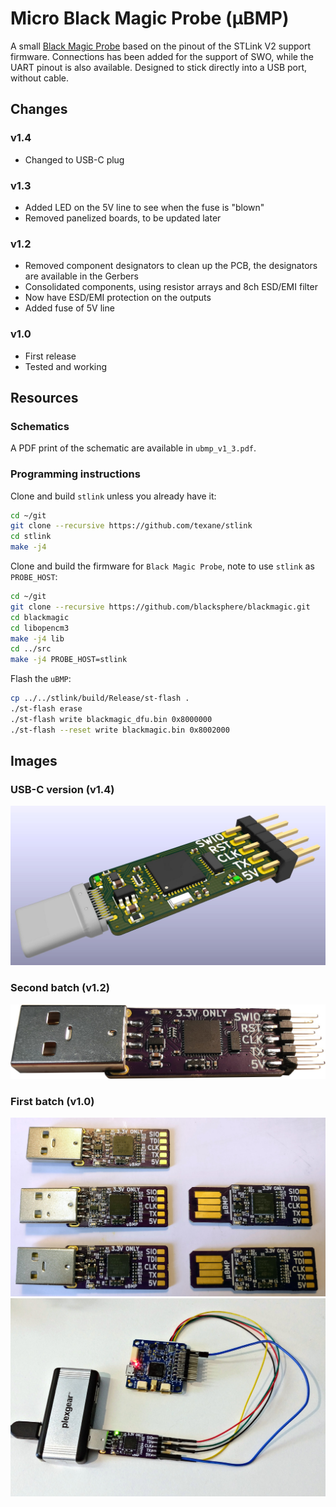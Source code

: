 # Micro Black Magic Probe (µBMP)

A small [Black Magic Probe](https://github.com/blacksphere/blackmagic) based on the pinout of the STLink V2 support firmware. Connections has been added for the support of SWO, while the UART pinout is also available. Designed to stick directly into a USB port, without cable.

## Changes

### v1.4

* Changed to USB-C plug

### v1.3

* Added LED on the 5V line to see when the fuse is "blown"
* Removed panelized boards, to be updated later

### v1.2

* Removed component designators to clean up the PCB, the designators are available in the Gerbers
* Consolidated components, using resistor arrays and 8ch ESD/EMI filter
* Now have ESD/EMI protection on the outputs
* Added fuse of 5V line

### v1.0

* First release
* Tested and working

## Resources

### Schematics

A PDF print of the schematic are available in `ubmp_v1_3.pdf`.

### Programming instructions


Clone and build `stlink` unless you already have it:

```bash
cd ~/git
git clone --recursive https://github.com/texane/stlink
cd stlink
make -j4
```

Clone and build the firmware for `Black Magic Probe`, note to use `stlink` as `PROBE_HOST`:

```bash
cd ~/git
git clone --recursive https://github.com/blacksphere/blackmagic.git
cd blackmagic
cd libopencm3
make -j4 lib
cd ../src
make -j4 PROBE_HOST=stlink
```

Flash the `uBMP`:

```bash
cp ../../stlink/build/Release/st-flash .
./st-flash erase
./st-flash write blackmagic_dfu.bin 0x8000000
./st-flash --reset write blackmagic.bin 0x8002000
```

## Images

### USB-C version (v1.4)
![alt text](ubmp_v1_4.jpg "Mounted")

### Second batch (v1.2)
![alt text](ubmp_v1_2.jpg "Mounted")

### First batch (v1.0)

![alt text](ubmp_mounted.jpg "Mounted")
![alt text](ubmp_used.jpg "In use")

